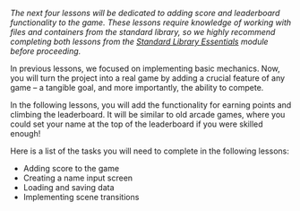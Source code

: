 *The next four lessons will be dedicated to adding score and leaderboard functionality to the game. These lessons require knowledge of working with files and containers from the standard library, so we highly recommend completing both lessons from the [Standard Library Essentials](course://StandardLibraryEssentials) module before proceeding.*

In previous lessons, we focused on implementing basic mechanics. Now, you will turn the project into a real game by adding a crucial feature of any game – a tangible goal, and more importantly, the ability to compete.

In the following lessons, you will add the functionality for earning points and climbing the leaderboard. It will be similar to old arcade games, where you could set your name at the top of the leaderboard if you were skilled enough!

Here is a list of the tasks you will need to complete in the following lessons:
* Adding score to the game
* Creating a name input screen
* Loading and saving data
* Implementing scene transitions
